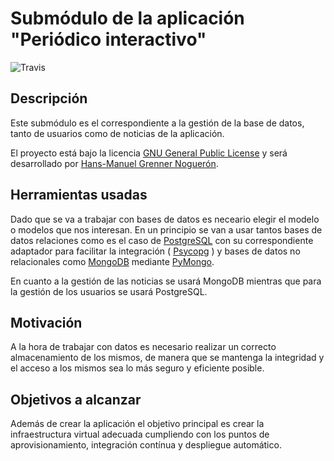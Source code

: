 # Submódulo de la aplicación "Periódico interactivo"

![Travis](https://travis-ci.org/enpi/ProjectCC.svg?branch=master)

## Descripción

Este submódulo es el correspondiente a la gestión de la base de datos, tanto de usuarios como de noticias de la aplicación.

El proyecto está bajo la licencia [GNU General Public License](https://github.com/enpi/ProjectCC/blob/master/LICENSE.md) y será desarrollado por [Hans-Manuel Grenner Noguerón](https://github.com/enpi).

## Herramientas usadas

Dado que se va a trabajar con bases de datos es neceario elegir el modelo o modelos que nos interesan. En un principio se van a usar tantos bases de datos relaciones como es el caso de [PostgreSQL](http://www.postgresql.org/) con su correspondiente adaptador para facilitar la integración ( [Psycopg](http://initd.org/psycopg/) ) y bases de datos no relacionales como [MongoDB](https://www.mongodb.org/) mediante [PyMongo](https://api.mongodb.org/python/current/).

En cuanto a la gestión de las noticias se usará MongoDB mientras que para la gestión de los usuarios se usará PostgreSQL.

## Motivación

A la hora de trabajar con datos es necesario realizar un correcto almacenamiento de los mismos, de manera que se mantenga la integridad y el acceso a los mismos sea lo más seguro y eficiente posible.

## Objetivos a alcanzar

Además de crear la aplicación el objetivo principal es crear la infraestructura virtual adecuada cumpliendo con los puntos de aprovisionamiento, integración contínua y despliegue automático. 


